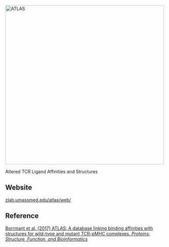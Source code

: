 <img src="https://github.com/weng-lab/ATLAS/blob/master/web/graphical_abstract.png" alt="ATLAS" width=500px>

Altered TCR Ligand Affinities and Structures

## Website
[zlab.umassmed.edu/atlas/web/](https://zlab.umassmed.edu/atlas/web/)
## Reference
[Borrmant et al. (2017) ATLAS: A database linking binding affinities with structures for wild-type and mutant TCR-pMHC complexes. *Proteins: Structure, Function, and Bioinformatics*](http://onlinelibrary.wiley.com/doi/10.1002/prot.25260/abstract) 


